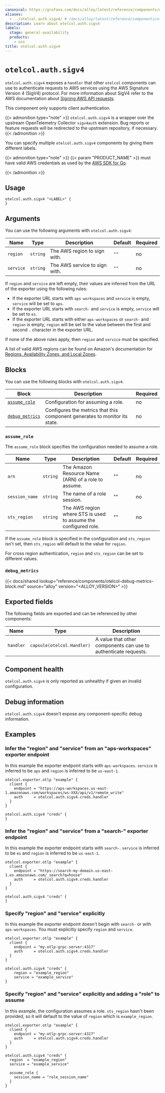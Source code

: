 ```yaml
---
canonical: https://grafana.com/docs/alloy/latest/reference/components/otelcol/otelcol.auth.sigv4/
aliases:
  - ../otelcol.auth.sigv4/ # /docs/alloy/latest/reference/components/otelcol.auth.sigv4/
description: Learn about otelcol.auth.sigv4
labels:
  stage: general-availability
  products:
    - oss
title: otelcol.auth.sigv4
---
```


# `otelcol.auth.sigv4`

`otelcol.auth.sigv4` exposes a `handler` that other `otelcol` components can use to authenticate requests to AWS services using the AWS Signature Version 4 (SigV4) protocol.
For more information about SigV4 refer to the AWS documentation about [Signing AWS API requests][].

This component only supports client authentication.

[Signing AWS API requests]: https://docs.aws.amazon.com/general/latest/gr/signing-aws-api-requests.html

{{< admonition type="note" >}}
`otelcol.auth.sigv4` is a wrapper over the upstream OpenTelemetry Collector `sigv4auth` extension.
Bug reports or feature requests will be redirected to the upstream repository, if necessary.
{{< /admonition >}}

You can specify multiple `otelcol.auth.sigv4` components by giving them different labels.

{{< admonition type="note" >}}
{{< param "PRODUCT_NAME" >}} must have valid AWS credentials as used by the [AWS SDK for Go][].

[AWS SDK for Go]: https://aws.github.io/aws-sdk-go-v2/docs/configuring-sdk/#specifying-credentials
{{< /admonition >}}

## Usage

```alloy
otelcol.auth.sigv4 "<LABEL>" {
}
```

## Arguments

You can use the following arguments with `otelcol.auth.sigv4`:

| Name      | Type     | Description                   | Default | Required |
| --------- | -------- | ----------------------------- | ------- | -------- |
| `region`  | `string` | The AWS region to sign with.  | `""`    | no       |
| `service` | `string` | The AWS service to sign with. | `""`    | no       |

If `region` and `service` are left empty, their values are inferred from the URL of the exporter using the following rules:

* If the exporter URL starts with `aps-workspaces` and `service` is empty, `service` will be set to `aps`.
* If the exporter URL starts with `search-` and `service` is empty, `service` will be set to `es`.
* If the exporter URL starts with either `aps-workspaces` or `search-` and `region` is empty, `region` will be set to the value between the first and second `.` character in the exporter URL.

If none of the above rules apply, then `region` and `service` must be specified.

A list of valid AWS regions can be found on Amazon's documentation for [Regions, Availability Zones, and Local Zones][].

[Regions, Availability Zones, and Local Zones]: https://docs.aws.amazon.com/AmazonRDS/latest/UserGuide/Concepts.RegionsAndAvailabilityZones.html

## Blocks

You can use the following blocks with `otelcol.auth.sigv4`:

| Block                            | Description                                                                | Required |
| -------------------------------- | -------------------------------------------------------------------------- | -------- |
| [`assume_role`][assume_role]     | Configuration for assuming a role.                                         | no       |
| [`debug_metrics`][debug_metrics] | Configures the metrics that this component generates to monitor its state. | no       |

[assume_role]: #assume_role
[debug_metrics]: #debug_metrics

### `assume_role`

The `assume_role` block specifies the configuration needed to assume a role.

| Name           | Type     | Description                                                     | Default | Required |
| -------------- | -------- | --------------------------------------------------------------- | ------- | -------- |
| `arn`          | `string` | The Amazon Resource Name (ARN) of a role to assume.             | ""      | no       |
| `session_name` | `string` | The name of a role session.                                     | ""      | no       |
| `sts_region`   | `string` | The AWS region where STS is used to assume the configured role. | ""      | no       |

If the `assume_role` block is specified in the configuration and `sts_region` isn't set, then `sts_region` will default to the value for `region`.

For cross region authentication, `region` and `sts_region` can be set to different values.

### `debug_metrics`

{{< docs/shared lookup="reference/components/otelcol-debug-metrics-block.md" source="alloy" version="<ALLOY_VERSION>" >}}

## Exported fields

The following fields are exported and can be referenced by other components:

| Name      | Type                       | Description                                                     |
| --------- | -------------------------- | --------------------------------------------------------------- |
| `handler` | `capsule(otelcol.Handler)` | A value that other components can use to authenticate requests. |

## Component health

`otelcol.auth.sigv4` is only reported as unhealthy if given an invalid configuration.

## Debug information

`otelcol.auth.sigv4` doesn't expose any component-specific debug information.

## Examples

### Infer the "region" and "service" from an "aps-workspaces" exporter endpoint

In this example the exporter endpoint starts with `aps-workspaces`.
`service` is inferred to be `aps` and `region` is inferred to be `us-east-1`.

```alloy
otelcol.exporter.otlp "example" {
  client {
    endpoint = "https://aps-workspaces.us-east-1.amazonaws.com/workspaces/ws-XXX/api/v1/remote_write"
    auth     = otelcol.auth.sigv4.creds.handler
  }
}

otelcol.auth.sigv4 "creds" {
}
```

### Infer the "region" and "service" from a "search-" exporter endpoint

In this example the exporter endpoint starts with `search-`.
`service` is inferred to be `es` and `region` is inferred to be `us-east-1`.

```alloy
otelcol.exporter.otlp "example" {
  client {
    endpoint = "https://search-my-domain.us-east-1.es.amazonaws.com/_search?q=house"
    auth     = otelcol.auth.sigv4.creds.handler
  }
}

otelcol.auth.sigv4 "creds" {
}
```

### Specify "region" and "service" explicitly

In this example the exporter endpoint doesn't begin with `search-` or with `aps-workspaces`.
You must explicitly specify `region` and `service`.

```alloy
otelcol.exporter.otlp "example" {
  client {
    endpoint = "my-otlp-grpc-server:4317"
    auth     = otelcol.auth.sigv4.creds.handler
  }
}

otelcol.auth.sigv4 "creds" {
    region = "example_region"
    service = "example_service"
}
```

### Specify "region" and "service" explicitly and adding a "role" to assume

In this example, the configuration assumes a role.
`sts_region` hasn't been provided, so it will default to the value of `region` which is `example_region`.

```alloy
otelcol.exporter.otlp "example" {
  client {
    endpoint = "my-otlp-grpc-server:4317"
    auth     = otelcol.auth.sigv4.creds.handler
  }
}

otelcol.auth.sigv4 "creds" {
  region  = "example_region"
  service = "example_service"

  assume_role {
    session_name = "role_session_name"
  }
}
```
